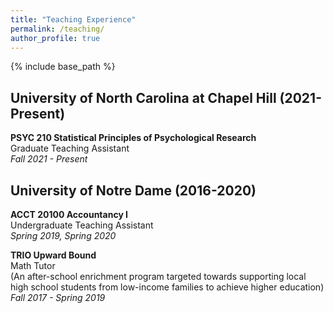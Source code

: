 ```yaml
---
title: "Teaching Experience"
permalink: /teaching/
author_profile: true
---
```


{% include base_path %}


University of North Carolina at Chapel Hill (2021-Present)
-----
**PSYC 210 Statistical Principles of Psychological Research**  
Graduate Teaching Assistant  
*Fall 2021 - Present*

University of Notre Dame (2016-2020)
-----
**ACCT 20100 Accountancy I**  
Undergraduate Teaching Assistant  
*Spring 2019, Spring 2020*  

**TRIO Upward Bound**  
Math Tutor  
(An after-school enrichment program targeted towards supporting local high school students from low-income families to achieve higher education)    
*Fall 2017 - Spring 2019*
